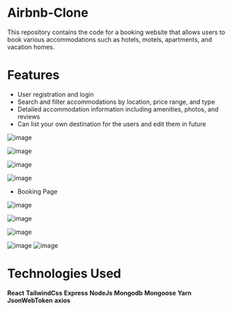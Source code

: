 # Airbnb-Clone

This repository contains the code for a booking website that allows users to book various accommodations such as hotels, motels, apartments, and vacation homes.

# Features

* User registration and login
* Search and filter accommodations by location, price range, and type
* Detailed accommodation information including amenities, photos, and reviews
* Can list your own destination for the users and edit them in future


![image](https://user-images.githubusercontent.com/102236245/229534681-5a0f86bf-53da-44e6-be56-3bb210934281.png)


![image](https://user-images.githubusercontent.com/102236245/229534843-e6f07aa9-d95a-40b0-b4d3-84fb909fa2d8.png)


![image](https://user-images.githubusercontent.com/102236245/229535093-2a53a50b-3d00-4884-a683-8bcc29392217.png)


![image](https://user-images.githubusercontent.com/102236245/229535192-18494f25-be95-4e9a-a03f-9b8dfca3e8ee.png)

* Booking Page

![image](https://user-images.githubusercontent.com/102236245/229535843-edea71c9-5945-4e71-8794-e322f5f1da34.png)


![image](https://user-images.githubusercontent.com/102236245/229536098-a539ff0d-df82-4248-8ee9-e16b3bd17340.png)


![image](https://user-images.githubusercontent.com/102236245/229536186-821c4532-81cb-4bf9-91bd-dc787729e68a.png)


![image](https://user-images.githubusercontent.com/102236245/229536267-0c04da8a-fe61-474c-b385-e968342bfce4.png)
![image](https://user-images.githubusercontent.com/102236245/229536359-35a02264-8b52-477c-b807-081edff35d12.png)


# Technologies Used

**React**
**TailwindCss**
**Express**
**NodeJs**
**Mongodb**
**Mongoose**
**Yarn**
**JsonWebToken**
**axios**
